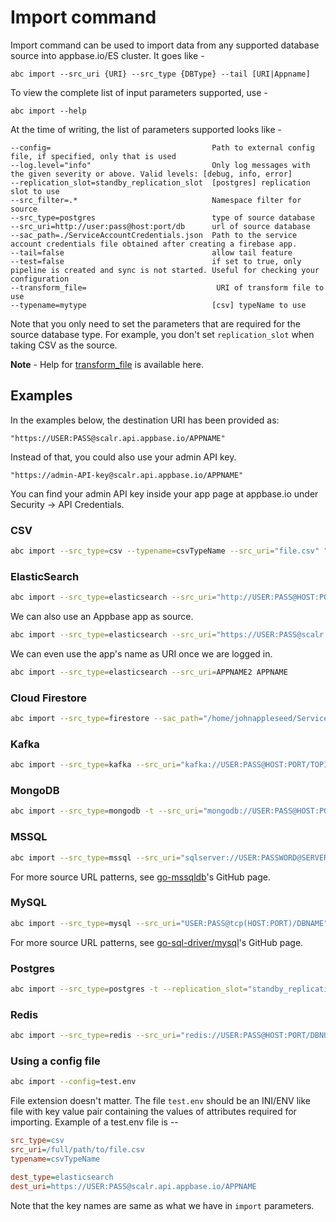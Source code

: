 # Import command

Import command can be used to import data from any supported database source into appbase.io/ES cluster.
It goes like -

```
abc import --src_uri {URI} --src_type {DBType} --tail [URI|Appname]
```

To view the complete list of input parameters supported, use -

```
abc import --help
```

At the time of writing, the list of parameters supported looks like -

```
--config=                                    Path to external config file, if specified, only that is used
--log.level="info"                           Only log messages with the given severity or above. Valid levels: [debug, info, error]
--replication_slot=standby_replication_slot  [postgres] replication slot to use
--src_filter=.*                              Namespace filter for source
--src_type=postgres                          type of source database
--src_uri=http://user:pass@host:port/db      url of source database
--sac_path=./ServiceAccountCredentials.json  Path to the service account credentials file obtained after creating a firebase app.
--tail=false                                 allow tail feature
--test=false                                 if set to true, only pipeline is created and sync is not started. Useful for checking your configuration
--transform_file=                             URI of transform file to use
--typename=mytype                            [csv] typeName to use
```

Note that you only need to set the parameters that are required for the source database type. For example, you don't set `replication_slot` when taking CSV as the source.

**Note** - Help for [transform_file](../importer/transform_file.md) is available here.


## Examples

In the examples below, the destination URI has been provided as:

```
"https://USER:PASS@scalr.api.appbase.io/APPNAME"
```

Instead of that, you could also use your admin API key.

```
"https://admin-API-key@scalr.api.appbase.io/APPNAME"
```

You can find your admin API key inside your app page at appbase.io under Security -> API Credentials.


### CSV

```sh
abc import --src_type=csv --typename=csvTypeName --src_uri="file.csv" "https://USER:PASS@scalr.api.appbase.io/APPNAME"
```


### ElasticSearch

```sh
abc import --src_type=elasticsearch --src_uri="http://USER:PASS@HOST:PORT/INDEX" "https://USER:PASS@scalr.api.appbase.io/APPNAME"
```

We can also use an Appbase app as source.

```sh
abc import --src_type=elasticsearch --src_uri="https://USER:PASS@scalr.api.appbase.io/APPNAME2" "https://USER:PASS@scalr.api.appbase.io/APPNAME"
```

We can even use the app's name as URI once we are logged in.

```sh
abc import --src_type=elasticsearch --src_uri=APPNAME2 APPNAME
```

### Cloud Firestore
```sh
abc import --src_type=firestore --sac_path="/home/johnappleseed/ServiceAccountKey.json" --src_filter="users" "https://USER:PASS@scalr.api.appbase.io/APPNAME"
```

### Kafka

```sh
abc import --src_type=kafka --src_uri="kafka://USER:PASS@HOST:PORT/TOPIC1,TOPIC2" "https://USER:PASS@scalr.api.appbase.io/APPNAME"
```

### MongoDB

```sh
abc import --src_type=mongodb -t --src_uri="mongodb://USER:PASS@HOST:PORT/DB" "https://USER:PASS@scalr.api.appbase.io/APPNAME"
```


### MSSQL

```sh
abc import --src_type=mssql --src_uri="sqlserver://USER:PASSWORD@SERVER:PORT?database=DBNAME" "https://USER:PASS@scalr.api.appbase.io/APPNAME"
```

For more source URL patterns, see [go-mssqldb](https://github.com/denisenkom/go-mssqldb#connection-parameters-and-dsn)'s GitHub page.


### MySQL

```sh
abc import --src_type=mysql --src_uri="USER:PASS@tcp(HOST:PORT)/DBNAME" "https://USER:PASS@scalr.api.appbase.io/APPNAME"
```

For more source URL patterns, see [go-sql-driver/mysql](https://github.com/go-sql-driver/mysql#examples)'s GitHub page.


### Postgres

```sh
abc import --src_type=postgres -t --replication_slot="standby_replication_slot" --src_uri="postgresql://USER:PASS@HOST:PORT/DBNAME" "https://USER:PASS@scalr.api.appbase.io/APPNAME"
```


### Redis

```sh
abc import --src_type=redis --src_uri="redis://USER:PASS@HOST:PORT/DBNUMBER" "https://USER:PASS@scalr.api.appbase.io/APPNAME"
```

### Using a config file

```sh
abc import --config=test.env
```

File extension doesn't matter.
The file `test.env` should be an INI/ENV like file with key value pair containing the values of attributes required for importing.
Example of a test.env file is --

```ini
src_type=csv
src_uri=/full/path/to/file.csv
typename=csvTypeName

dest_type=elasticsearch
dest_uri=https://USER:PASS@scalr.api.appbase.io/APPNAME
```

Note that the key names are same as what we have in `import` parameters.
